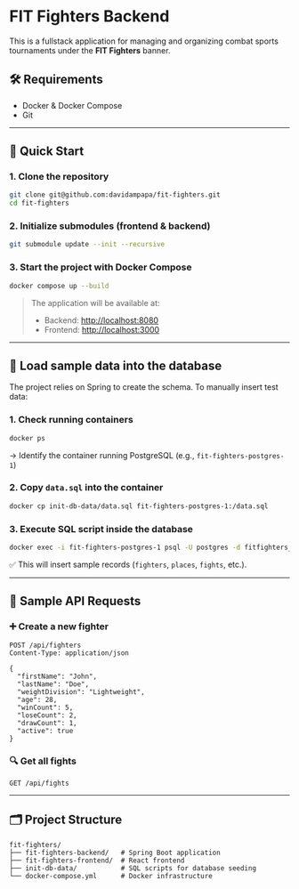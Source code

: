 # FIT Fighters Backend

This is a fullstack application for managing and organizing combat sports tournaments under the **FIT Fighters** banner.

## 🛠️ Requirements

- Docker & Docker Compose
- Git

---

## 🚀 Quick Start

### 1. Clone the repository

```bash
git clone git@github.com:davidampapa/fit-fighters.git
cd fit-fighters
```

### 2. Initialize submodules (frontend & backend)

```bash
git submodule update --init --recursive
```

### 3. Start the project with Docker Compose

```bash
docker compose up --build
```

> The application will be available at:
> - Backend: [http://localhost:8080](http://localhost:8080)
> - Frontend: [http://localhost:3000](http://localhost:3000)

---

## 💾 Load sample data into the database

The project relies on Spring to create the schema. To manually insert test data:

### 1. Check running containers

```bash
docker ps
```

→ Identify the container running PostgreSQL (e.g., `fit-fighters-postgres-1`)

### 2. Copy `data.sql` into the container

```bash
docker cp init-db-data/data.sql fit-fighters-postgres-1:/data.sql
```

### 3. Execute SQL script inside the database

```bash
docker exec -i fit-fighters-postgres-1 psql -U postgres -d fitfighters_database -f /data.sql
```

✅ This will insert sample records (`fighters`, `places`, `fights`, etc.).

---

## 🧪 Sample API Requests

### ➕ Create a new fighter

```http
POST /api/fighters
Content-Type: application/json

{
  "firstName": "John",
  "lastName": "Doe",
  "weightDivision": "Lightweight",
  "age": 28,
  "winCount": 5,
  "loseCount": 2,
  "drawCount": 1,
  "active": true
}
```

### 🔍 Get all fights

```http
GET /api/fights
```

---

## 🗂️ Project Structure

```
fit-fighters/
├── fit-fighters-backend/   # Spring Boot application
├── fit-fighters-frontend/  # React frontend
├── init-db-data/           # SQL scripts for database seeding
└── docker-compose.yml      # Docker infrastructure
```